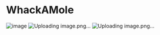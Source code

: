 # WhackAMole
![image](https://user-images.githubusercontent.com/63360983/167258806-a7500f8a-3a01-4de7-ae8c-4f059770ebe6.png)
![Uploading image.png…]()
![Uploading image.png…]()
